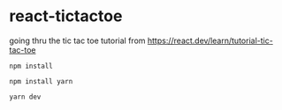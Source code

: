 # react-tictactoe
going thru the tic tac toe tutorial from https://react.dev/learn/tutorial-tic-tac-toe 

`npm install`

`npm install yarn`

`yarn dev`
